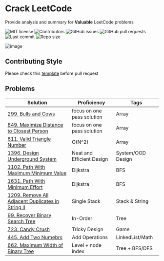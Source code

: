 # Crack LeetCode

Provide analysis and summary for **Valuable** LeetCode problems

![MIT license](https://img.shields.io/badge/License-MIT-green.svg)
![Contributors](https://img.shields.io/github/contributors/TianQ20/Crack-LeetCode)
![GitHub issues](https://img.shields.io/github/issues/TianQ20/Crack-LeetCode)
![GitHub pull requests](https://img.shields.io/github/issues-pr/TianQ20/Crack-LeetCode)
![Last commit](https://img.shields.io/github/last-commit/TianQ20/Crack-LeetCode)
![Repo size](https://img.shields.io/github/repo-size/TianQ20/Crack-LeetCode)

![image](https://user-images.githubusercontent.com/54377114/97521222-7cc2b280-1973-11eb-915b-6c07c8d82a07.png)

## Contributing Style

Please check this [template](https://github.com/TianQ20/Crack-LeetCode/blob/main/template.md) before pull request

## Problems

| Solution | Proficiency | Tags |
| -------- | -------- | --------
| [299. Bulls and Cows](https://github.com/TianQ20/Crack-LeetCode/blob/main/AlgoTogether_program/week1/required/299.md) | focus on one pass solution | Array |
| [849. Maximize Distance to Closest Person](https://github.com/TianQ20/Crack-LeetCode/blob/main/Questions/Array/849.md) | focus on one pass solution | Array |
| [611. Valid Triangle Number](https://github.com/TianQ20/Crack-LeetCode/blob/main/Questions/Array/611.%20Valid%20Triangle%20Number.md) | O(N^2) | Array |
| [1396. Design Underground System](https://github.com/TianQ20/Crack-LeetCode/blob/main/Questions/SystemDesign/1396.%20Design%20Underground%20System.md) | Neat and Efficient Design | System/OOD Design |
| [1102. Path With Maximum Minimum Value](https://github.com/TianQ20/Crack-LeetCode/blob/main/Questions/Graph/1102.%20Path%20With%20Maximum%20Minimum%20Value.md) | Dijkstra | BFS |
| [1631. Path With Minimum Effort](https://github.com/TianQ20/Crack-LeetCode/blob/main/Questions/Graph/1631.%20Path%20With%20Minimum%20Effort.md) | Dijkstra | BFS |
| [1209. Remove All Adjacent Duplicates in String II](https://github.com/TianQ20/Crack-LeetCode/blob/main/Questions/String/1209.%20Remove%20All%20Adjacent%20Duplicates%20in%20String%20II.md) | Single Stack | Stack & String |
| [99. Recover Binary Search Tree](https://github.com/TianQ20/Crack-LeetCode/blob/main/Questions/Tree/99.%20Recover%20Binary%20Search%20Tree.md) | In-Order | Tree |
| [723. Candy Crush](https://github.com/TianQ20/Crack-LeetCode/blob/main/Questions/GameSimulation/723.%20Candy%20Crush.md)| Tricky Design | Game |
| [445. Add Two Numebrs](https://github.com/TianQ20/Crack-LeetCode/blob/main/Questions/LinkedList/445.%20Add%20Two%20Numbers%20II.md)| Add Operations | LinkedList/Math |
| [662. Maximum Width of Binary Tree](https://github.com/TianQ20/Crack-LeetCode/blob/main/Questions/Tree/662.%20Maximum%20Width%20of%20Binary%20Tree)| Level + node index | Tree + BFS/DFS |